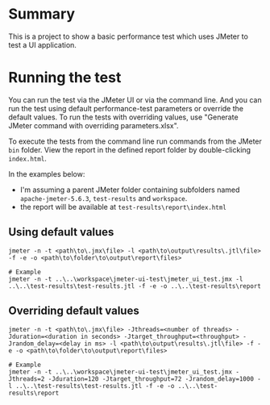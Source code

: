 # Summary

This is a project to show a basic performance test which uses JMeter to test a UI application.

# Running the test

You can run the test via the JMeter UI or via the command line. And you can run the test using default performance-test parameters or override the default values. To run the tests with overriding values, use "Generate JMeter command with overriding parameters.xlsx".

To execute the tests from the command line run commands from the JMeter `bin` folder. View the report in the defined report folder by double-clicking `index.html`.

In the examples below:
- I'm assuming a parent JMeter folder containing subfolders named `apache-jmeter-5.6.3`, `test-results` and `workspace`.
- the report will be available at `test-results\report\index.html`

## Using default values
```
jmeter -n -t <path\to\.jmx\file> -l <path\to\output\results\.jtl\file> -f -e -o <path\to\folder\to\output\report\files>

# Example
jmeter -n -t ..\..\workspace\jmeter-ui-test\jmeter_ui_test.jmx -l ..\..\test-results\test-results.jtl -f -e -o ..\..\test-results\report
```

## Overriding default values
```
jmeter -n -t <path\to\.jmx\file> -Jthreads=<number of threads> -Jduration=<duration in seconds> -Jtarget_throughput=<throughput> -Jrandom_delay=<delay in ms> -l <path\to\output\results\.jtl\file> -f -e -o <path\to\folder\to\output\report\files>

# Example
jmeter -n -t ..\..\workspace\jmeter-ui-test\jmeter_ui_test.jmx -Jthreads=2 -Jduration=120 -Jtarget_throughput=72 -Jrandom_delay=1000 -l ..\..\test-results\test-results.jtl -f -e -o ..\..\test-results\report
```
